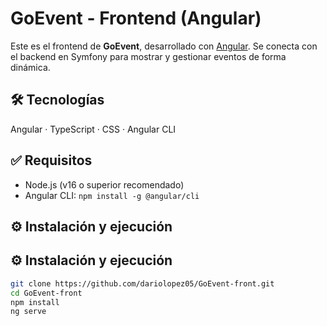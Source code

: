 # GoEvent - Frontend (Angular)

Este es el frontend de **GoEvent**, desarrollado con [Angular](https://angular.io/). Se conecta con el backend en Symfony para mostrar y gestionar eventos de forma dinámica.

## 🛠️ Tecnologías
Angular · TypeScript · CSS · Angular CLI

## ✅ Requisitos
- Node.js (v16 o superior recomendado)
- Angular CLI: `npm install -g @angular/cli`

## ⚙️ Instalación y ejecución
## ⚙️ Instalación y ejecución
```bash
git clone https://github.com/dariolopez05/GoEvent-front.git
cd GoEvent-front
npm install
ng serve